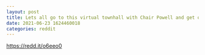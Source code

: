 ```yaml
--- 
layout: post 
title: Lets all go to this virtual townhall with Chair Powell and get our questions answered... 
date: 2021-06-23 1624460018 
categories: reddit 
--- 
```

https://redd.it/o6eeo0